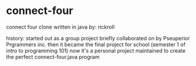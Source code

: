 # connect-four
connect four clone written in java
by: rickroII

history:
started out as a group project briefly collaborated on by Pseuperior Prgrammers inc.
then it became the final project for school (semester 1 of intro to programming 101)
now it's a personal project maintained to create the perfect connect-four.java program
